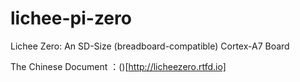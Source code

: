 # lichee-pi-zero
Lichee Zero: An SD-Size (breadboard-compatible) Cortex-A7 Board 

The Chinese Document ：()[http://licheezero.rtfd.io]
